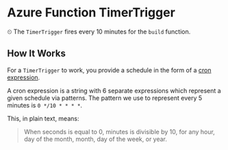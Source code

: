# Azure Function TimerTrigger

⏲ The `TimerTrigger` fires every 10 minutes for the `build` function.

## How It Works

For a `TimerTrigger` to work, you provide a schedule in the form of a
[cron expression](https://en.wikipedia.org/wiki/Cron#CRON_expression).

A cron expression is a string with 6 separate expressions which represent
a given schedule via patterns. The pattern we use to represent every 5
minutes is `0 */10 * * * *`.

This, in plain text, means:

> When seconds is equal to 0, minutes is divisible
by 10, for any hour, day of the month, month, day of the week, or year.
